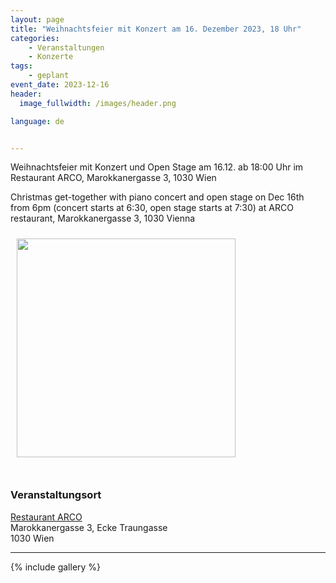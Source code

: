 ```yaml
---
layout: page
title: "Weihnachtsfeier mit Konzert am 16. Dezember 2023, 18 Uhr"
categories:
    - Veranstaltungen
    - Konzerte
tags:
    - geplant
event_date: 2023-12-16
header:
  image_fullwidth: /images/header.png

language: de


---
```



Weihnachtsfeier mit Konzert und Open Stage am 16.12. ab 18:00 Uhr im Restaurant ARCO, Marokkanergasse 3, 1030 Wien

Christmas get-together with piano concert and open stage on Dec 16th from 6pm (concert starts at 6:30, open stage starts at 7:30) at ARCO restaurant, Marokkanergasse 3, 1030 Vienna 

<a href="/images/poster-2024-12-16.jpg"><img src="/images/poster-2024-12-16.jpg" style="float:left;" width="350px" hspace="10" vspace="10"></a>


<div style="clear: both;">&nbsp;</div>

<!-- ### <a href="/files/2023-12-18-programm.pdf">Programm</a> -->


<!-- ### [Programmfolder](/files/2023-12-16-programm.pdf) -->

### Veranstaltungsort

<a href="https://www.arco-wien.at/">Restaurant ARCO</a><br>
Marokkanergasse 3, Ecke Traungasse<br>
1030 Wien<br>



<div
    data-service="googlemaps"
    data-id="!1m18!1m12!1m3!1d2659.3477799445623!2d16.379385499999994!3d48.19991679999999!2m3!1f0!2f0!3f0!3m2!1i1024!2i768!4f13.1!3m3!1m2!1s0x476d077746b934cd%3A0x24201d34a1285888!2sMarokkanergasse%203%2C%201030%20Wien!5e0!3m2!1sen!2sat!4v1700816389930!5m2!1sen!2sat"
    data-autoscale
></div>

----

{% include gallery %}

